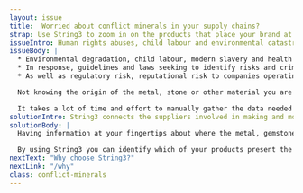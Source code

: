 ```yaml
---
layout: issue
title:  Worried about conflict minerals in your supply chains?
strap: Use String3 to zoom in on the products that place your brand at the most risk. It's free.
issueIntro: Human rights abuses, child labour and environmental catastrophes can be linked to many of the products and product components that brands and retailers sell. Jewellery, building materials, our smartphones, tablets and laptops often contain mined metals, gemstones and other minerals. Demand for such consumables has increased globally and many of the natural resources needed for their production are found in areas where conflict and corruption are widespread.
issueBody: |
  * Environmental degradation, child labour, modern slavery and health and safety issues for workers are commonplace within many of the places where mining and processing occurs. These are affecting an estimated 100 million people and their families worldwide.
  * In response, guidelines and laws seeking to identify risks and criminalise certain activities within precious metal supply chains have been developed.
  * As well as regulatory risk, reputational risk to companies operating within such supply chains is significant. The high value of especially precious metals and stones found in areas of economic deprivation makes it possible to earn essential finance quickly but leaves workers, their families and the environment open to potential abuse.

  Not knowing the origin of the metal, stone or other material you are using or where the processing took place to transform it into a finished product means companies don’t know what risks they are exposed to.

  It takes a lot of time and effort to manually gather the data needed to map supply chains, especially those which are more fragmented and lacking in transparency. As a result, brands are often left in the dark about the origin of their high value, often aspirational products or where processing activities took place.
solutionIntro: String3 connects the suppliers involved in making and moving your products without requiring anyone to disclose who they are. Questions can then be passed along the supply chain to get you the answers you need.
solutionBody: |
  Having information at your fingertips about where the metal, gemstones or other minerals in the products you sell originated, or where the processing stages took place puts you in control.

  By using String3 you can identify which of your products present the most risk to your brand and can monitor those risks over time. String3 also gives you the opportunity to communicate confidently about products you can demonstrate have been responsibly sourced.
nextText: "Why choose String3?"
nextLink: "/why"
class: conflict-minerals
---
```

